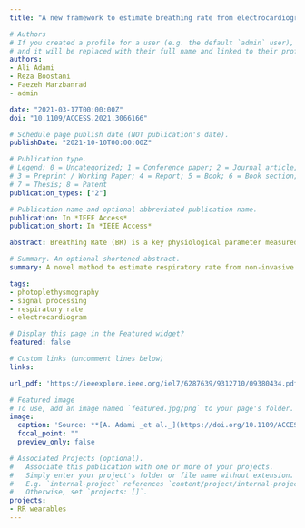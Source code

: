 ```yaml
---
title: "A new framework to estimate breathing rate from electrocardiogram, photoplethysmogram, and blood pressure signals"

# Authors
# If you created a profile for a user (e.g. the default `admin` user), write the username (folder name) here 
# and it will be replaced with their full name and linked to their profile.
authors:
- Ali Adami
- Reza Boostani
- Faezeh Marzbanrad
- admin

date: "2021-03-17T00:00:00Z"
doi: "10.1109/ACCESS.2021.3066166"

# Schedule page publish date (NOT publication's date).
publishDate: "2021-10-10T00:00:00Z"

# Publication type.
# Legend: 0 = Uncategorized; 1 = Conference paper; 2 = Journal article;
# 3 = Preprint / Working Paper; 4 = Report; 5 = Book; 6 = Book section;
# 7 = Thesis; 8 = Patent
publication_types: ["2"]

# Publication name and optional abbreviated publication name.
publication: In *IEEE Access*
publication_short: In *IEEE Access*

abstract: Breathing Rate (BR) is a key physiological parameter measured in a wide range of clinical settings. However, it is still widely measured manually. In this paper, a novel framework is proposed to estimate the BR from an electrocardiogram (ECG), a photoplethysmogram (PPG), or a blood pressure (BP) signal. The framework uses Empirical Mode Decomposition (EMD) and Discrete Wavelet Transform (DWT) methods to extract respiratory signals, taking advantage of both time and frequency domain information. An Extended Kalman Filter (EKF), incorporating a Signal Quality Index (SQI), enabled our method to achieve acceptable performance even for significantly distorted periods of the signals. Using state vector fusion, the output signals are combined and finally the BR is estimated. The framework was tested on two publicly available clinical databases&#58; the MIT-BIH Polysomnographic and BIDMC databases. Performance was evaluated using the mean absolute percentage error (MAPE). The results indicated high accuracy&#58; MAPEs on the two databases of 3.9% and 3.6% for ECG signals, 6.0% for PPG, and 5.0% for BP signals. The results also indicated high robustness to noise down to 0dB. Therefore, this framework may have utility for BR monitoring in high noise settings.

# Summary. An optional shortened abstract.
summary: A novel method to estimate respiratory rate from non-invasive signals.

tags:
- photoplethysmography
- signal processing
- respiratory rate
- electrocardiogram

# Display this page in the Featured widget?
featured: false

# Custom links (uncomment lines below)
links:

url_pdf: 'https://ieeexplore.ieee.org/iel7/6287639/9312710/09380434.pdf'

# Featured image
# To use, add an image named `featured.jpg/png` to your page's folder. 
image:
  caption: 'Source: **[A. Adami _et al._](https://doi.org/10.1109/ACCESS.2021.3066166)** ([CC BY 4.0](https://creativecommons.org/licenses/by/4.0/))'
  focal_point: ""
  preview_only: false

# Associated Projects (optional).
#   Associate this publication with one or more of your projects.
#   Simply enter your project's folder or file name without extension.
#   E.g. `internal-project` references `content/project/internal-project/index.md`.
#   Otherwise, set `projects: []`.
projects:
- RR wearables
---
```


